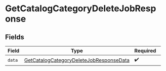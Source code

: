# GetCatalogCategoryDeleteJobResponse


## Fields

| Field                                                                                                         | Type                                                                                                          | Required                                                                                                      | Description                                                                                                   |
| ------------------------------------------------------------------------------------------------------------- | ------------------------------------------------------------------------------------------------------------- | ------------------------------------------------------------------------------------------------------------- | ------------------------------------------------------------------------------------------------------------- |
| `data`                                                                                                        | [GetCatalogCategoryDeleteJobResponseData](../../models/components/GetCatalogCategoryDeleteJobResponseData.md) | :heavy_check_mark:                                                                                            | N/A                                                                                                           |